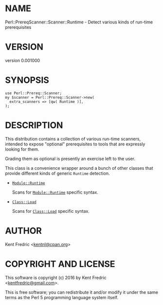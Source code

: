 # NAME

Perl::PrereqScanner::Scanner::Runtime - Detect various kinds of run-time prerequisites

# VERSION

version 0.001000

# SYNOPSIS

    use Perl::Prereq::Scanner;
    my $scanner = Perl::Prereq::Scanner->new(
      extra_scanners => [qw( Runtime )],
    );

# DESCRIPTION

This distribution contains a collection of various run-time scanners,
intended to expose "optional" prerequisites to tools that are expressly
looking for them.

Grading them as optional is presently an exercise left to the user.

This class is a convenience wrapper around a bunch of other classes
that provide different kinds of generic `Runtime` detection.

- [`Module::Runtime`](https://metacpan.org/pod/Perl::PrereqScanner::Scanner::Module::Runtime)

    Scans for [`Module::Runtime`](https://metacpan.org/pod/Module::Runtime) specific syntax.

- [`Class::Load`](https://metacpan.org/pod/Perl::PrereqScanner::Scanner::Class::Load)

    Scans for [`Class::Load`](https://metacpan.org/pod/Class::Load) specific syntax.

# AUTHOR

Kent Fredric &lt;kentnl@cpan.org>

# COPYRIGHT AND LICENSE

This software is copyright (c) 2016 by Kent Fredric &lt;kentfredric@gmail.com>.

This is free software; you can redistribute it and/or modify it under
the same terms as the Perl 5 programming language system itself.
